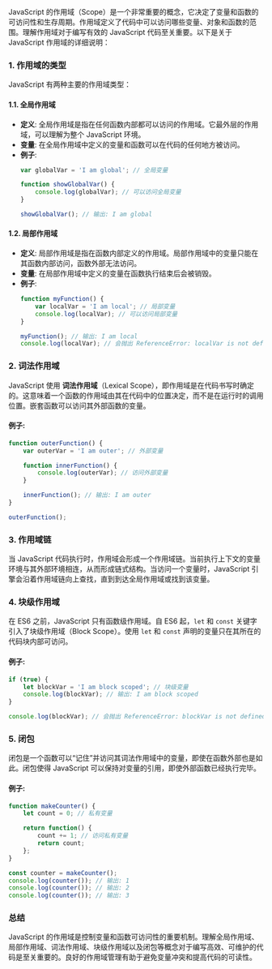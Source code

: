 JavaScript 的作用域（Scope）是一个非常重要的概念，它决定了变量和函数的可访问性和生存周期。作用域定义了代码中可以访问哪些变量、对象和函数的范围。理解作用域对于编写有效的 JavaScript 代码至关重要。以下是关于 JavaScript 作用域的详细说明：

### 1. 作用域的类型

JavaScript 有两种主要的作用域类型：

#### 1.1. 全局作用域

- **定义**: 全局作用域是指在任何函数内部都可以访问的作用域。它最外层的作用域，可以理解为整个 JavaScript 环境。
- **变量**: 在全局作用域中定义的变量和函数可以在代码的任何地方被访问。
- **例子**:
  ```javascript
  var globalVar = 'I am global'; // 全局变量

  function showGlobalVar() {
      console.log(globalVar); // 可以访问全局变量
  }

  showGlobalVar(); // 输出: I am global
  ```

#### 1.2. 局部作用域

- **定义**: 局部作用域是指在函数内部定义的作用域。局部作用域中的变量只能在其函数内部访问，函数外部无法访问。
- **变量**: 在局部作用域中定义的变量在函数执行结束后会被销毁。
- **例子**:
  ```javascript
  function myFunction() {
      var localVar = 'I am local'; // 局部变量
      console.log(localVar); // 可以访问局部变量
  }

  myFunction(); // 输出: I am local
  console.log(localVar); // 会抛出 ReferenceError: localVar is not defined
  ```

### 2. 词法作用域

JavaScript 使用 **词法作用域**（Lexical Scope），即作用域是在代码书写时确定的。这意味着一个函数的作用域由其在代码中的位置决定，而不是在运行时的调用位置。嵌套函数可以访问其外部函数的变量。

#### 例子:
```javascript
function outerFunction() {
    var outerVar = 'I am outer'; // 外部变量

    function innerFunction() {
        console.log(outerVar); // 访问外部变量
    }

    innerFunction(); // 输出: I am outer
}

outerFunction();
```

### 3. 作用域链

当 JavaScript 代码执行时，作用域会形成一个作用域链。当前执行上下文的变量环境与其外部环境相连，从而形成链式结构。当访问一个变量时，JavaScript 引擎会沿着作用域链向上查找，直到到达全局作用域或找到该变量。

### 4. 块级作用域

在 ES6 之前，JavaScript 只有函数级作用域。自 ES6 起，`let` 和 `const` 关键字引入了块级作用域（Block Scope）。使用 `let` 和 `const` 声明的变量只在其所在的代码块内部可访问。

#### 例子:
```javascript
if (true) {
    let blockVar = 'I am block scoped'; // 块级变量
    console.log(blockVar); // 输出: I am block scoped
}

console.log(blockVar); // 会抛出 ReferenceError: blockVar is not defined
```

### 5. 闭包

闭包是一个函数可以“记住”并访问其词法作用域中的变量，即使在函数外部也是如此。闭包使得 JavaScript 可以保持对变量的引用，即使外部函数已经执行完毕。

#### 例子:
```javascript
function makeCounter() {
    let count = 0; // 私有变量

    return function() {
        count += 1; // 访问私有变量
        return count;
    };
}

const counter = makeCounter();
console.log(counter()); // 输出: 1
console.log(counter()); // 输出: 2
console.log(counter()); // 输出: 3
```

### 总结

JavaScript 的作用域是控制变量和函数可访问性的重要机制。理解全局作用域、局部作用域、词法作用域、块级作用域以及闭包等概念对于编写高效、可维护的代码是至关重要的。良好的作用域管理有助于避免变量冲突和提高代码的可读性。